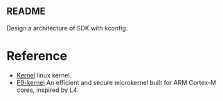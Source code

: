 README
---

Design a architecture of SDK with kconfig.


# Reference

* [Kernel](https://www.kernel.org/) linux kernel.
* [F9-kernel](https://github.com/f9micro/f9-kernel) An efficient and secure microkernel built for ARM Cortex-M cores, inspired by L4. 
